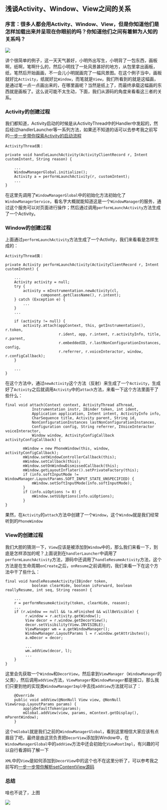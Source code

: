 ## 浅谈Activity、Window、View之间的关系

### 序言：很多人都会用Activity、Window、View，但是你知道他们是怎样加载出来并呈现在你眼前的吗？你知道他们之间有着鲜为人知的关系吗？

![](https://timgsa.baidu.com/timg?image&quality=80&size=b9999_10000&sec=1537872442296&di=7411d17ac60eb7be6dcd9c99e134eda7&imgtype=0&src=http%3A%2F%2Fhimg2.huanqiu.com%2Fattachment2010%2F2017%2F0411%2F20170411011851880.jpg)

讲个很简单的例子，这一天天气甚好，小明外出写生，小明背了一包东西，画板啊，纸啊，笔啊什么的，然后小明找了一处风景甚好的地方，从包里拿出画板，纸，笔然后开始画画，不一会儿小明就画完了一幅风景图。在这个例子当中，画板就好比`Activity`，纸就好比`Window`，而笔就是`View`，我们所看到的就是这幅画，是通过笔一点一点画出来的，在哪里画呢？当然是纸上了，而最终承载这幅画的东西就是画板了。这么说可能不太生动，下面，我们从源码的角度来看看这三者的关系。

### Activity的创建过程

我们都知道，Activity启动的时候是从ActivityThread中的Handler中发起的，然后经过handlerLauncher等一系列方法，如果还不知道的话可以去参考我之前写的[一步一步带你探索Activity的启动流程](https://github.com/24Kshign/Android-Knowledge/blob/a8b38bf4765df13fee3a573249a1dc472f3a7e6c/Android%E6%BA%90%E7%A0%81%E7%9B%B8%E5%85%B3/Activity%E7%9A%84%E5%90%AF%E5%8A%A8%E6%B5%81%E7%A8%8B.md)

```
ActivityThread类：

private void handleLaunchActivity(ActivityClientRecord r, Intent customIntent, String reason) {

	...
	WindowManagerGlobal.initialize();
	Activity a = performLaunchActivity(r, customIntent);
	...
}
```

在这里先调用了`WindowManagerGlobal`中的初始化方法初始化了`WindowManagerService`，看名字大概就能知道这是一个`WindowManager`的服务，通过这个服务可以对页面进行操作；然后通过调用`performLaunchActivity`方法生成了一个Activity。


### Window的创建过程

上面通过`performLaunchActivity`方法生成了一个Activity，我们来看看是怎样生成的：

```
ActivityThread类：

private Activity performLaunchActivity(ActivityClientRecord r, Intent customIntent) {

	...
	Activity activity = null;
	try {
		activity = mInstrumentation.newActivity(cl, 
				component.getClassName(), r.intent);
	} catch (Exception e) {
		...
	}
	...
	
	if (activity != null) {
		activity.attach(appContext, this, getInstrumentation(), r.token,
                        r.ident, app, r.intent, r.activityInfo, title, r.parent,
                        r.embeddedID, r.lastNonConfigurationInstances, config,
                        r.referrer, r.voiceInteractor, window, r.configCallback);
	}

	...
}
```
在这个方法中，通过`newActivity`这个方法（反射）来生成了一个`Activity`，生成好了`Activity`之后就调用`Activity`中的`attach`方法，来看一下这个方法里面干了些什么：

```
final void attach(Context context, ActivityThread aThread,
            Instrumentation instr, IBinder token, int ident,
            Application application, Intent intent, ActivityInfo info,
            CharSequence title, Activity parent, String id,
            NonConfigurationInstances lastNonConfigurationInstances,
            Configuration config, String referrer, IVoiceInteractor voiceInteractor,
            Window window, ActivityConfigCallback activityConfigCallback) {
	        
	    mWindow = new PhoneWindow(this, window, activityConfigCallback);
        mWindow.setWindowControllerCallback(this);
        mWindow.setCallback(this);
        mWindow.setOnWindowDismissedCallback(this);
        mWindow.getLayoutInflater().setPrivateFactory(this);
        if (info.softInputMode != WindowManager.LayoutParams.SOFT_INPUT_STATE_UNSPECIFIED) {
            mWindow.setSoftInputMode(info.softInputMode);
        }
        if (info.uiOptions != 0) {
            mWindow.setUiOptions(info.uiOptions);
        }           
}
```
果然，在`Activity`的`attach`方法中创建了一个`Window`，这个`Window`就是我们经常听到的`PhoneWindow`

### View的创建过程

我们大胆的猜测一下，`View`应该是被添加到`Window`中的，那么我们来看一下，到底是怎样添加的呢？上面说到在`handlerLauncher`中调用了`performLaunchActivity`方法，源码中还调用了`handleResumeActivity`方法，这个方法是在生命周期`onCreate`之后，`onResume`之前调用的，我们来看一下在这个方法中干了些什么：

```
final void handleResumeActivity(IBinder token,
            boolean clearHide, boolean isForward, boolean reallyResume, int seq, String reason) {
	
	...
	r = performResumeActivity(token, clearHide, reason);
	...
	if (r.window == null && !a.mFinished && willBeVisible) {
		 r.window = r.activity.getWindow();
         View decor = r.window.getDecorView();
         decor.setVisibility(View.INVISIBLE);
         ViewManager wm = a.getWindowManager();
         WindowManager.LayoutParams l = r.window.getAttributes();
         a.mDecor = decor;
         
         ...
         wm.addView(decor, l);
         ...
	}           
}
```
这里会先获取一个`Window`和`DecorView`，然后拿到`ViewManager`（`WindowManager`的父类），然后调用`addView`方法，`ViewManager`和`WindowManager`都是接口，那么我们只要到他的实现类`WindowManagerImpl`中去找`addView`方法就可以了：

```
    @Override
    public void addView(@NonNull View view, @NonNull ViewGroup.LayoutParams params) {
        applyDefaultToken(params);
        mGlobal.addView(view, params, mContext.getDisplay(), mParentWindow);
    }
```
这个`mGlobal`就是我们之前的`WindowManagerGlobal`，看到这里相信大家应该有点眉目了吧，最终是由这货负责把`DecorView`添加到Window中，在`WindowManagerGlobal`中的`addView`方法中还会初始化`ViewRootImpl`，有兴趣的可以自行看源码了解一下

`XML`中的`View`是如何添加到`DecorView`中的这个也不在这里分析了，可以参考我之前写的[一步一步带你解析setContentView源码](https://github.com/24Kshign/Android-Knowledge/blob/a8b38bf4765df13fee3a573249a1dc472f3a7e6c/Android%E6%BA%90%E7%A0%81%E7%9B%B8%E5%85%B3/setContentView%E6%BA%90%E7%A0%81.md)

### 总结

啥也不说了，上图

![](http://ooaap25kv.bkt.clouddn.com/18-6-15/38756758.jpg)
